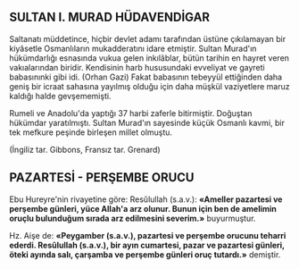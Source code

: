 ## SULTAN I. MURAD HÜDAVENDİGAR

Saltanatı müddetince, hiçbir devlet adamı tarafından üstüne çıkılamayan bir kiyâsetle Osmanlıların mukadderatını idare etmiştir. Sultan Murad'ın hükümdarlığı esnasında vukua gelen inkılâblar, bütün tarihin en hayret veren va­kıalarından biridir. Kendisinin harb hususunda­ki evveliyat ve gayreti babasınınki gibi idi. (Or­han Gazi) Fakat babasının tebeyyül ettiğinden daha geniş bir icraat sahasına yayılmış olduğu için daha müşkül vaziyetlere maruz kaldığı hal­de gevşememişti.

Rumeli ve Anadolu'da yaptığı 37 harbi za­ferle bitirmiştir. Doğuştan hükümdar yaratılmıştı. Sultan Murad'ın sayesinde küçük Osmanlı kavmi, bir tek mefkure peşinde birleşen millet olmuştu.

(İngiliz tar. Gibbons, Fransız tar. Grenard)

## PAZARTESİ - PERŞEMBE ORUCU

Ebu Hureyre'nin rivayetine göre: Resûlullah (s.a.v.): **«Ameller pazartesi ve perşembe günleri, yüce Allah'a arz olunur. Bunun için ben de amelimin oruçlu bulunduğum sırada arz edil­mesini severim.»** buyurmuştur.

Hz. Aişe de: **«Peygamber (s.a.v.), pazartesi ve perşembe orucunu teharri ederdi. Resûlullah (s.a.v.), bir ayın cumartesi, pazar ve pazartesi günleri, öteki ayında salı, çarşamba ve perşem­be günleri oruç tutardı.»** demiştir.
